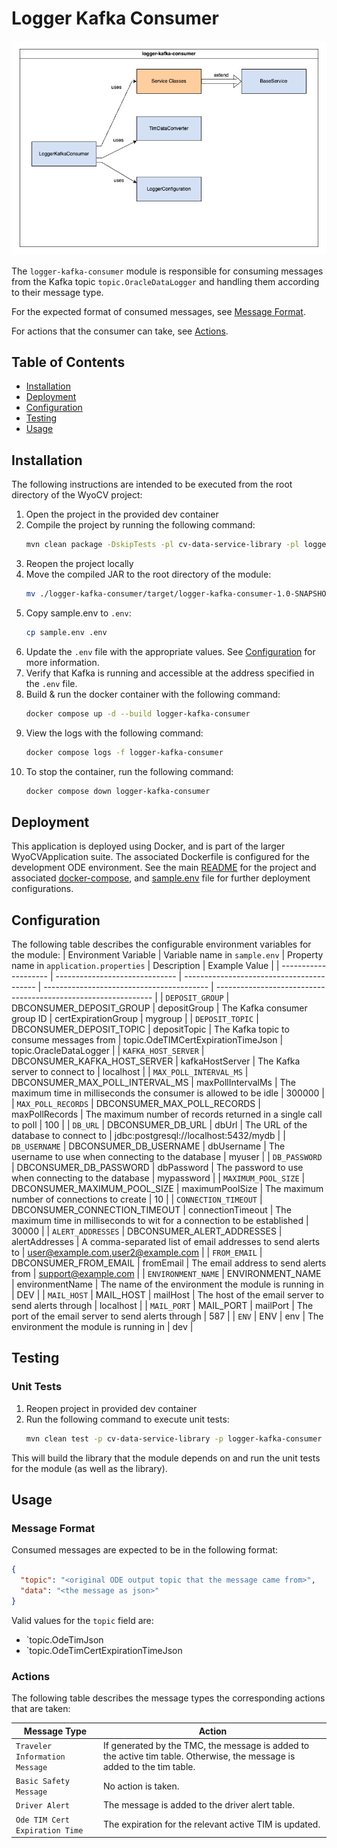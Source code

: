 # Logger Kafka Consumer
![Logger Kafka Consumer Architecture Diagram](./docs/diagrams/logger-kafka-consumer-architecture.drawio.png)

The `logger-kafka-consumer` module is responsible for consuming messages from the Kafka topic `topic.OracleDataLogger` and handling them according to their message type.

For the expected format of consumed messages, see [Message Format](#message-format).

For actions that the consumer can take, see [Actions](#actions).

## Table of Contents
- [Installation](#installation)
- [Deployment](#deployment)
- [Configuration](#configuration)
- [Testing](#testing)
- [Usage](#usage)

## Installation
The following instructions are intended to be executed from the root directory of the WyoCV project:
1. Open the project in the provided dev container
1. Compile the project by running the following command:
    ```bash
    mvn clean package -DskipTests -pl cv-data-service-library -pl logger-kafka-consumer
    ```
1. Reopen the project locally
1. Move the compiled JAR to the root directory of the module:
    ```bash
    mv ./logger-kafka-consumer/target/logger-kafka-consumer-1.0-SNAPSHOT.jar ./logger-kafka-consumer
    ```
1. Copy sample.env to `.env`:
    ```bash
    cp sample.env .env
    ```
1. Update the `.env` file with the appropriate values. See [Configuration](#configuration) for more information.
1. Verify that Kafka is running and accessible at the address specified in the `.env` file.
1. Build & run the docker container with the following command:
    ```bash
    docker compose up -d --build logger-kafka-consumer
    ```
1. View the logs with the following command:
    ```bash
    docker compose logs -f logger-kafka-consumer
    ```
1. To stop the container, run the following command:
    ```bash
    docker compose down logger-kafka-consumer
    ```

## Deployment
This application is deployed using Docker, and is part of the larger WyoCVApplication suite. The associated Dockerfile is configured for the development ODE environment. See the main [README](../README.md) for the project and associated [docker-compose](../docker-compose.yml), and [sample.env](../sample.env) file for further deployment configurations.

## Configuration
The following table describes the configurable environment variables for the module:
| Environment Variable | Variable name in `sample.env` | Property name in `application.properties` | Description                               | Example Value                                                  |
| -------------------- | ------------------------------ | ----------------------------------------- | ----------------------------------------- | -------------------------------------------------------------- |
| `DEPOSIT_GROUP` | DBCONSUMER_DEPOSIT_GROUP | depositGroup | The Kafka consumer group ID | certExpirationGroup | mygroup |
| `DEPOSIT_TOPIC` | DBCONSUMER_DEPOSIT_TOPIC | depositTopic | The Kafka topic to consume messages from | topic.OdeTIMCertExpirationTimeJson | topic.OracleDataLogger |
| `KAFKA_HOST_SERVER` | DBCONSUMER_KAFKA_HOST_SERVER | kafkaHostServer | The Kafka server to connect to | localhost |
| `MAX_POLL_INTERVAL_MS` | DBCONSUMER_MAX_POLL_INTERVAL_MS | maxPollIntervalMs | The maximum time in milliseconds the consumer is allowed to be idle | 300000 |
| `MAX_POLL_RECORDS` | DBCONSUMER_MAX_POLL_RECORDS | maxPollRecords | The maximum number of records returned in a single call to poll | 100 |
| `DB_URL` | DBCONSUMER_DB_URL | dbUrl | The URL of the database to connect to | jdbc:postgresql://localhost:5432/mydb |
| `DB_USERNAME` | DBCONSUMER_DB_USERNAME | dbUsername | The username to use when connecting to the database | myuser |
| `DB_PASSWORD` | DBCONSUMER_DB_PASSWORD | dbPassword | The password to use when connecting to the database | mypassword |
| `MAXIMUM_POOL_SIZE` | DBCONSUMER_MAXIMUM_POOL_SIZE | maximumPoolSize | The maximum number of connections to create | 10 |
| `CONNECTION_TIMEOUT` | DBCONSUMER_CONNECTION_TIMEOUT | connectionTimeout | The maximum time in milliseconds to wit for a connection to be established | 30000 |
| `ALERT_ADDRESSES` | DBCONSUMER_ALERT_ADDRESSES | alertAddresses | A comma-separated list of email addresses to send alerts to | user@example.com,user2@example.com |
| `FROM_EMAIL` | DBCONSUMER_FROM_EMAIL | fromEmail | The email address to send alerts from | support@example.com |
| `ENVIRONMENT_NAME` | ENVIRONMENT_NAME | environmentName | The name of the environment the module is running in | DEV |
| `MAIL_HOST` | MAIL_HOST | mailHost | The host of the email server to send alerts through | localhost |
| `MAIL_PORT` | MAIL_PORT | mailPort | The port of the email server to send alerts through | 587 |
| `ENV` | ENV | env | The environment the module is running in | dev |

## Testing
### Unit Tests
1. Reopen project in provided dev container
1. Run the following command to execute unit tests:
    ```bash
    mvn clean test -p cv-data-service-library -p logger-kafka-consumer
    ```

This will build the library that the module depends on and run the unit tests for the module (as well as the library).

## Usage
### Message Format
Consumed messages are expected to be in the following format:
```json
{
  "topic": "<original ODE output topic that the message came from>",
  "data": "<the message as json>"
}
```

Valid values for the `topic` field are:
- `topic.OdeTimJson
- `topic.OdeTimCertExpirationTimeJson

### Actions
The following table describes the message types the corresponding actions that are taken:

| Message Type | Action |
| --- | --- |
| `Traveler Information Message` | If generated by the TMC, the message is added to the active tim table. Otherwise, the message is added to the tim table. |
| `Basic Safety Message` | No action is taken. |
| `Driver Alert` | The message is added to the driver alert table. |
| `Ode TIM Cert Expiration Time` | The expiration for the relevant active TIM is updated. |
